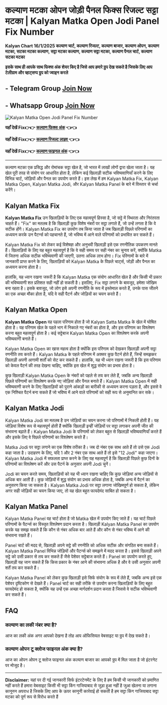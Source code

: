 # कल्याण मटका ओपन जोड़ी पैनल फिक्स रिजल्ट सट्टा मटका | Kalyan Matka Open Jodi Panel Fix Number  

**Kalyan Chart 16/1/2025 कल्याण चार्ट,  कल्याण रिजल्ट, कल्याण बाजार, कल्याण ओपन, कल्याण मटका, सटका मटका कल्याण, सट्टा मटका कल्याण, कल्याण सट्टा मटका, कल्याण पैनल चार्ट, कल्याण सटका मटका** 

**इसके साथ ही आपके साथ फिक्स अंक शेयर किए है जिसे आप हमारे ग्रुप देख सकते है जिसके लिए आप टेलीग्राम और व्हाट्सप्प ग्रुप को ज्वाइन करले**
## - Telegram  Group  [Join Now](https://t.me/Hindiupdate201)

## - Whatsapp Group  [Join Now](https://whatsapp.com/channel/0029Vay2FudAzNbmVl8KtW14)

   
 
![Kalyan Matka Open Jodi Panel Fix Number](https://qph.cf2.quoracdn.net/main-qimg-297989dc6a37bd75e31f107eccc223bb)



**यहाँ देखें Fix👉👉 [कल्याण फिक्स अंक](https://kalyan-chart-fix.hindipanti.in/dpboss-satta-matka-result-1/) 👈👈**

**यहाँ देखें Fix👉👉 [कल्याण रिजल्ट लाइव ](https://www.google.com/search?q=kalyan+chart+2025+kalyan-chart-fix.hindipanti.in) 👈👈**

**यहाँ देखें Fix👉👉 [कल्याण फाइनल अंक](https://kalyan-chart-fix.hindipanti.in/dpboss-satta-matka-result-1/) 👈👈**

---  

कल्याण मटका एक प्रसिद्ध और रोमांचक सट्टा खेल है, जो भारत में लाखों लोगों द्वारा खेला जाता है। यह खेल पूरी तरह से संयोग पर आधारित होता है, लेकिन कई खिलाड़ी सटीक भविष्यवाणियाँ करने के लिए विभिन्न चार्ट, जोड़ियों और पैनल का उपयोग करते हैं। इस लेख में हम Kalyan Matka Fix, Kalyan Matka Open, Kalyan Matka Jodi, और Kalyan Matka Panel के बारे में विस्तार से चर्चा करेंगे।  

## Kalyan Matka Fix

**Kalyan Matka Fix** उन खिलाड़ियों के लिए एक महत्वपूर्ण हिस्सा है, जो सट्टे में स्थिरता और निरंतरता चाहते हैं। "Fix" का मतलब है कि खिलाड़ी कुछ विशेष नंबरों पर सट्टा लगाते हैं, जो उन्हें लगता है कि वे सटीक होंगे। Kalyan Matka Fix का उपयोग तब किया जाता है जब खिलाड़ी पिछले परिणामों का अध्ययन करके उन पैटर्न्स को पहचानते हैं, जो भविष्य में आने वाले परिणामों को प्रभावित कर सकते हैं।

Kalyan Matka Fix को लेकर कई विशेषज्ञ और अनुभवी खिलाड़ी इसे एक रणनीतिक उपकरण मानते हैं। खिलाड़ियों के लिए यह बहुत महत्वपूर्ण है कि वे सही समय पर सही नंबर का चुनाव करें, क्योंकि Matka में जितना अधिक सटीक भविष्यवाणी की जाएगी, उतना अधिक लाभ होगा। Fix परिणामों के बारे में जानकारी प्राप्त करने के लिए, खिलाड़ियों को Kalyan Matka के पिछले चार्ट्स, जोड़ी और पैनल का अध्ययन करना होता है।

हालांकि, यह ध्यान रखना जरूरी है कि Kalyan Matka एक संयोग आधारित खेल है और किसी भी प्रकार की भविष्यवाणी शत प्रतिशत सही नहीं हो सकती है। इसलिए, Fix सट्टा लगाने के बावजूद, हमेशा जोखिम बना रहता है। इसके बावजूद, जो लोग इसे अपनी रणनीति के रूप में इस्तेमाल करते हैं, उनके पास जीतने का एक अच्छा मौका होता है, यदि वे सही पैटर्न और जोड़ियों का चयन करते हैं।

## Kalyan Matka Open

**Kalyan Matka Open** वह पहला परिणाम होता है जो Kalyan Satta Matka के खेल में घोषित होता है। यह परिणाम खेल के पहले भाग में निकाले गए नंबरों का होता है, और इस परिणाम का विश्लेषण करना बहुत महत्वपूर्ण होता है। कई सट्टेबाज Kalyan Matka Open का विश्लेषण करके अपनी भविष्यवाणी बनाते हैं। 

Kalyan Matka Open का खास महत्व होता है क्योंकि इस परिणाम को देखकर खिलाड़ी अपनी सट्टा रणनीति तय करते हैं। Kalyan Matka के पहले परिणाम में अक्सर कुछ पैटर्न होते हैं, जिन्हें समझकर खिलाड़ी अपनी आगामी शर्तों को सेट कर सकते हैं। हालांकि, यह भी ध्यान रखना जरूरी है कि इस परिणाम को केवल पैटर्न की तरह देखना चाहिए, क्योंकि इस खेल में शुद्ध संयोग का प्रभाव होता है।

कुछ खिलाड़ी Kalyan Matka Open के नंबरों को पहले से तय कर लेते हैं, जबकि अन्य खिलाड़ी पिछले परिणामों का विश्लेषण करके नए जोड़ियां और पैनल बनाते हैं। Kalyan Matka Open में सही भविष्यवाणी करने के लिए खिलाड़ियों को पुराने आंकड़ों का बारीकी से अध्ययन करना पड़ता है, और इससे वे एक निश्चित पैटर्न बना सकते हैं जो भविष्य में आने वाले परिणामों को सही रूप से अनुमानित कर सके।

## Kalyan Matka Jodi

Kalyan Matka Jodi का मतलब है उन जोड़ियों का चयन करना जो परिणामों में निकली होती हैं। यह जोड़ियां विशेष रूप से महत्वपूर्ण होती हैं क्योंकि खिलाड़ी इन्हीं जोड़ियों पर सट्टा लगाकर अपनी जीत की संभावना बढ़ाते हैं। Kalyan Matka Jodi के परिणामों को लेकर बहुत से खिलाड़ी भविष्यवाणियाँ करते हैं और इसके लिए वे पिछले परिणामों का विश्लेषण करते हैं। 

Matka Jodi पर सट्टा लगाने का एक विशेष तरीका है। जब दो नंबर एक साथ आते हैं तो उसे एक Jodi कहा जाता है। उदाहरण के लिए, यदि 1 और 2 नंबर एक साथ आते हैं तो इसे "12 Jodi" कहा जाएगा। Kalyan Matka Jodi में सफलता प्राप्त करने के लिए यह महत्वपूर्ण है कि खिलाड़ी पिछले कुछ दिनों के परिणामों का विश्लेषण करें और उस पैटर्न के अनुसार अपनी Jodi चुनें।

Jodi का चयन करते समय, खिलाड़ियों को यह भी ध्यान रखना चाहिए कि कुछ जोड़ियां अन्य जोड़ियों से अधिक बार आती हैं। कुछ जोड़ियों में शुद्ध संयोग का प्रभाव अधिक होता है, जबकि अन्य में पैटर्न का अनुसरण किया जा सकता है। Kalyan Matka Jodi पर सट्टा लगाना जोखिमपूर्ण हो सकता है, लेकिन अगर सही जोड़ियों का चयन किया जाए, तो यह खेल बहुत फायदेमंद साबित हो सकता है।

## Kalyan Matka Panel

Kalyan Matka Panel वह चार्ट होता है जो Matka खेल में उपयोग किए जाते हैं। यह चार्ट पिछले परिणामों के पैटर्न्स का विस्तृत विश्लेषण प्रदान करता है। खिलाड़ी Kalyan Matka Panel का उपयोग करके यह समझ सकते हैं कि कौन से नंबर अधिक बार आते हैं और कौन से नंबर भविष्य में आने की संभावना रखते हैं। 

Panel चार्ट की मदद से, खिलाड़ी अपने सट्टे की रणनीति को अधिक सटीक और संगठित बना सकते हैं। Kalyan Matka Panel विभिन्न जोड़ियों और पैटर्न्स को समझने में मदद करता है। इससे खिलाड़ी अपने सट्टे को उसी प्रकार से तय कर सकते हैं जैसे पेशेवर सट्टेबाज करते हैं। Panel का उपयोग करते हुए, खिलाड़ी यह जान सकते हैं कि किस प्रकार के नंबर आने की संभावना अधिक है और वे उसी अनुसार अपनी शर्तें तय कर सकते हैं।

Kalyan Matka Panel को लेकर कुछ खिलाड़ी इसे सिर्फ संयोग के रूप में लेते हैं, जबकि अन्य इसे एक पेशेवर दृष्टिकोण से देखते हैं। Panel चार्ट का सही तरीके से उपयोग करना खिलाड़ियों के लिए बहुत फायदेमंद हो सकता है, क्योंकि यह उन्हें एक अच्छा मार्गदर्शन प्रदान करता है जिससे वे सटीक भविष्यवाणी कर सकते हैं।


## FAQ

### कल्याण का लकी नंबर क्या है?
आज का लकी अंक अगर आपको देखना है तोह आप ऑफिसियल वेबसाइट या ग्रुप में देख सकते है। 

### कल्याण ओपन टू क्लोज फाइनल अंक क्या है?
आज का ओपन ओपन टू क्लोज फाइनल अंक कल्याण बाजार का आपको ग्रुप में मिल जाता है जो इंटरनेट पर मोजूद है। 

---

**Disclaimer:** यहां पर दी गई जानकारी सिर्फ इंटरटेनमेंट के लिए है हम किसी भी जानकारी को प्रमाणित नहीं करते हैं हमारा वेबसाइट किसी भी सट्टा किंग गाजियाबाद से जुड़ा हुआ नहीं है जुआ खेलना या लगाना कानूनन अपराध है जिसके लिए आप के ऊपर कानूनी कार्रवाई हो सकती है हम सट्टा किंग गाजियाबाद सट्टा मटका को पूर्ण रूप से विरोध करते हैं

